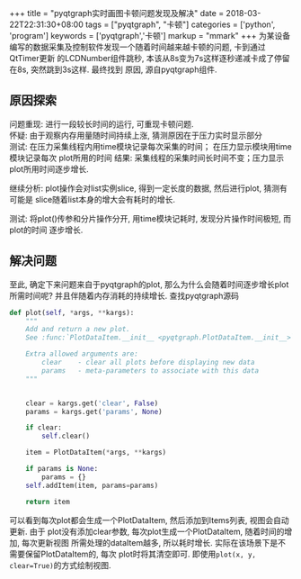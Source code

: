 +++
title = "pyqtgraph实时画图卡顿问题发现及解决"
date = 2018-03-22T22:31:30+08:00
tags = ["pyqtgraph", "卡顿"]
categories = ['python', 'program']
keywords = ['pyqtgraph','卡顿']
markup = "mmark"
+++
为某设备编写的数据采集及控制软件发现一个随着时间越来越卡顿的问题, 卡到通过QtTimer更新
的LCDNumber组件跳秒, 本该从8s变为7s这样逐秒递减卡成了停留在8s, 突然跳到3s这样. 最终找到
原因, 源自pyqtgraph组件.
<!--more-->
## 原因探索
问题重现: 进行一段较长时间的运行, 可重现卡顿问题.   
怀疑: 由于观察内存用量随时间持续上涨, 猜测原因在于压力实时显示部分   
测试: 在压力采集线程内用time模块记录每次采集的时间； 在压力显示模块用time模块记录每次
plot所用的时间
结果: 采集线程的采集时间长时间不变；压力显示plot所用时间逐步增长.

继续分析: plot操作会对list实例slice, 得到一定长度的数据, 然后进行plot, 猜测有可能是
slice随着list本身的增大会有耗时的增长.    

测试: 将plot()传参和分片操作分开, 用time模块记耗时, 发现分片操作时间极短, 而plot的时间
逐步增长.

## 解决问题
至此, 确定下来问题来自于pyqtgraph的plot, 那么为什么会随着时间逐步增长plot所需时间呢?
并且伴随着内存消耗的持续增长. 查找pyqtgraph源码

```python
def plot(self, *args, **kargs):
    """
    Add and return a new plot.
    See :func:`PlotDataItem.__init__ <pyqtgraph.PlotDataItem.__init__>` for data arguments

    Extra allowed arguments are:
        clear    - clear all plots before displaying new data
        params   - meta-parameters to associate with this data
    """


    clear = kargs.get('clear', False)
    params = kargs.get('params', None)

    if clear:
        self.clear()

    item = PlotDataItem(*args, **kargs)

    if params is None:
        params = {}
    self.addItem(item, params=params)

    return item
```
可以看到每次plot都会生成一个PlotDataItem, 然后添加到Items列表, 视图会自动更新. 由于
plot没有添加clear参数, 每次plot生成一个PlotDataItem, 随着时间的增加, 每次更新视图
所需处理的dataItem越多, 所以耗时增长. 实际在该场景下是不需要保留PlotDataItem的, 每次
plot时将其清空即可. 即使用`plot(x, y, clear=True)`的方式绘制视图.
